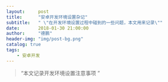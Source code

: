 ```yaml
---
layout:     post
title:      "安卓开发环境设置杂记"
subtitle:   " \"在开发环境设置过程中碰到的一些问题，本文用来记录\""
date:       2018-01-30 21:00:00
author:     "德鹏"
header-img: "img/post-bg.png"
catalog: true
tags:
    - 安卓开发
---
```


> “本文记录开发环境设置注意事项 ”

